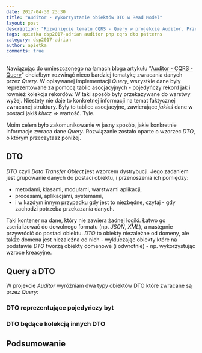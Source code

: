```yaml
---
date: 2017-04-30 23:30
title: "Auditor - Wykorzystanie obiektów DTO w Read Model"
layout: post
description: "Rozwinięcie tematu CQRS - Query w projekcie Auditor. Przedstawienie obiektów DTO."
tags: apietka dsp2017-adrian auditor php cqrs dto patterns
category: dsp2017-adrian
author: apietka
comments: true
---
```


Nawiązując do umieszczonego na łamach bloga artykułu "[Auditor - CQRS - Query](/dsp2017-adrian/2017/03/30/auditor-cqrs-query.html)" chciałbym rozwinąć nieco bardziej tematykę zwracania danych przez *Query*. W opisywanej implementacji *Query*, wszystkie dane były reprezentowane za pomocą tablic asocjacyjnych - pojedyńczy rekord jak i również kolekcja rekordów. W taki sposób były przekazywane do warstwy wyżej. Niestety nie daje to konkretnej informacji na temat faktycznej zwracanej struktury. Były to tablice asocjacyjne, zawierające *jakieś* dane w postaci jakiś *klucz* => wartość. Tyle.

Moim celem było zakomunikowanie w jasny sposób, jakie konkretnie informacje zwraca dane *Query*. Rozwiązanie zostało oparte o wzorzec *DTO*, o którym przeczytasz poniżej.

## DTO

*DTO* czyli *Data Transfer Object* jest wzorcem dystrybucji. Jego zadaniem jest grupowanie danych do postaci obiektu, i przenoszenia ich pomiędzy:

- metodami, klasami, modułami, warstwami aplikacji,
- procesami, aplikacjami, systemami,
- i w każdym innym przypadku gdy jest to niezbędne, czytaj - gdy zachodzi potrzeba przekazania danych.

Taki kontener na dane, który nie zawiera żadnej logiki. Łatwo go zserializować do dowolnego formatu (np. *JSON*, *XML*), a następnie przywrócić do postaci obiektu. *DTO* to obiekty niezależne od domeny, ale także domena jest niezależna od nich - wykluczając obiekty które na podstawie *DTO* tworzą obiekty domenowe (i odwrotnie) - np. wykorzystując wzroce kreacyjne.

## Query a DTO

W projekcie *Auditor* wyróżniam dwa typy obiektów DTO które zwracane są przez *Query*:

### DTO reprezentujące pojedyńczy byt

### DTO będące kolekcją innych DTO

## Podsumowanie